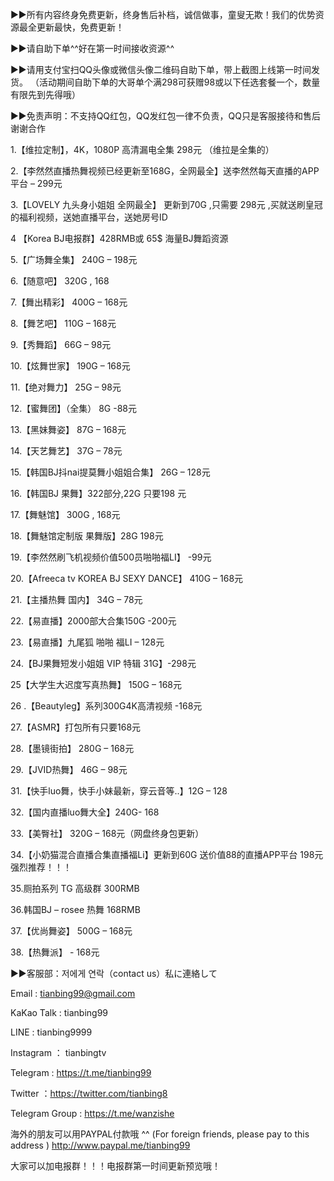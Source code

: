 ►►所有内容终身免费更新，终身售后补档，诚信做事，童叟无欺！我们的优势资源最全更新最快，免费更新！

►►请自助下单^^好在第一时间接收资源^^ 

►►请用支付宝扫QQ头像或微信头像二维码自助下单，带上截图上线第一时间发货。
（活动期间自助下单的大哥单个满298可获赠98或以下任选套餐一个，数量有限先到先得哦）

►►免责声明：不支持QQ红包，QQ发红包一律不负责，QQ只是客服接待和售后谢谢合作

1.【维拉定制】，4K，1080P 高清漏电全集 298元 （维拉是全集的）

2.【李然然直播热舞视频已经更新至168G，全网最全】送李然然每天直播的APP平台 – 299元

3.【LOVELY 九头身小姐姐 全网最全】 更新到70G ,只需要 298元 ,买就送刷皇冠的福利视频，送她直播平台，送她房号ID

4 【Korea BJ电报群】428RMB或 65$ 海量BJ舞蹈资源

5.【广场舞全集】 240G – 198元

6.【随意吧】 320G , 168

7.【舞出精彩】 400G – 168元

8.【舞艺吧】 110G – 168元

9.【秀舞蹈】 66G – 98元

10.【炫舞世家】 190G – 168元

11.【绝对舞力】 25G – 98元

12.【蜜舞团】（全集） 8G -88元

13.【黑妹舞姿】 87G – 168元

14.【天艺舞艺】 37G – 78元

15.【韩国BJ抖nai提莫舞小姐姐合集】 26G – 128元

16.【韩国BJ 果舞】322部分,22G 只要198 元

17.【舞魅馆】 300G , 168元

18.【舞魅馆定制版 果舞版】28G 198元

19.【李然然刷飞机视频价值500员啪啪福LI】 -99元

20.【Afreeca tv KOREA BJ SEXY DANCE】 410G – 168元

21.【主播热舞 国内】 34G – 78元

22.【易直播】2000部大合集150G -200元

23.【易直播】九尾狐 啪啪 福LI – 128元

24.【BJ果舞短发小姐姐 VIP 特辑 31G】-298元

25【大学生大迟度写真热舞】 150G – 168元

26 .【Beautyleg】系列300G4K高清视频 -168元

27.【ASMR】打包所有只要168元

28.【墨镜街拍】 280G – 168元

29.【JVID热舞】 46G – 98元

31.【快手luo舞，快手小妹最新，穿云音等..】12G – 128

32.【国内直播luo舞大全】240G- 168

33.【美臀社】 320G – 168元（网盘终身包更新）

34.【小奶猫混合直播合集直播福Li】更新到60G 送价值88的直播APP平台 198元 强烈推荐！！！

35.厕拍系列 TG 高级群 300RMB

36.韩国BJ – rosee 热舞 168RMB

37.【优尚舞姿】 500G – 168元

38.【热舞派】 - 168元

►►客服部：저에게 연락（contact us）私に連絡して

Email : tianbing99@gmail.com

KaKao Talk : tianbing99

LINE : tianbing9999

Instagram ： tianbingtv

Telegram : https://t.me/tianbing99

Twitter ：https://twitter.com/tianbing8

Telegram Group : https://t.me/wanzishe

海外的朋友可以用PAYPAL付款哦 ^^ (For foreign friends, please pay to this address )  http://www.paypal.me/tianbing99

大家可以加电报群！！！电报群第一时间更新预览哦！
